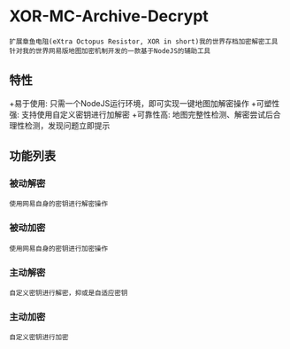 # XOR-MC-Archive-Decrypt
    扩展章鱼电阻(eXtra Octopus Resistor, XOR in short)我的世界存档加密解密工具  
    针对我的世界网易版地图加密机制开发的一款基于NodeJS的辅助工具
## 特性
+易于使用: 只需一个NodeJS运行环境，即可实现一键地图加解密操作
+可塑性强: 支持使用自定义密钥进行加解密
+可靠性高: 地图完整性检测、解密尝试后合理性检测，发现问题立即提示

## 功能列表
### 被动解密
    使用网易自身的密钥进行解密操作
### 被动加密
    使用网易自身的密钥进行加密操作
### 主动解密
    自定义密钥进行解密，抑或是自适应密钥
### 主动加密
    自定义密钥进行加密
